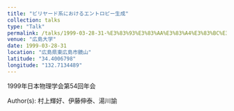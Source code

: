 ```yaml
---
title: "ビリヤード系におけるエントロピー生成"
collection: talks
type: "Talk"
permalink: /talks/1999-03-28-31-%E3%83%93%E3%83%AA%E3%83%A4%E3%83%BC%E3%83%89%E7%B3%BB%E3%81%AB%E3%81%8A%E3%81%91%E3%82%8B%E3%82%A8%E3%83%B3%E3%83%88%E3%83%AD%E3%83%94%E3%83%BC%E7%94%9F%E6%88%90
venue: "広島大学"
date: 1999-03-28-31
location: "広島県東広島市鏡山"
latitude: "34.4006798"
longitude: "132.7134489"
---
```


1999年日本物理学会第54回年会

Author(s): 村上輝好、伊藤伸泰、湯川諭
